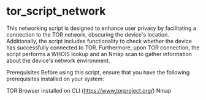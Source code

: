 # tor_script_network

This networking script is designed to enhance user privacy by facilitating a connection to the TOR network, obscuring the device's location. Additionally, the script includes functionality to check whether the device has successfully connected to TOR. Furthermore, upon TOR connection, the script performs a WHOIS lookup and an Nmap scan to gather information about the device's network environment.

Prerequisites
Before using this script, ensure that you have the following prerequisites installed on your system:

TOR Browser installed on CLI (https://www.torproject.org/)
Nmap 

